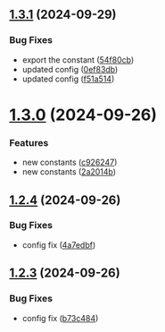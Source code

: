 ## [1.3.1](https://github.com/leonid-kolchin-optimax/sem-release-experiments/compare/v1.3.0...v1.3.1) (2024-09-29)


### Bug Fixes

* export the constant ([54f80cb](https://github.com/leonid-kolchin-optimax/sem-release-experiments/commit/54f80cb90ad8f00910ef2536f1208594d671a353))
* updated config ([0ef83db](https://github.com/leonid-kolchin-optimax/sem-release-experiments/commit/0ef83db1a9e9a53ab1f969c45168175941ff2b05))
* updated config ([f51a514](https://github.com/leonid-kolchin-optimax/sem-release-experiments/commit/f51a5149f99ccd3256c03594844c8567fe0ab59a))

# [1.3.0](https://github.com/leonid-kolchin-optimax/sem-release-experiments/compare/v1.2.4...v1.3.0) (2024-09-26)


### Features

* new constants ([c926247](https://github.com/leonid-kolchin-optimax/sem-release-experiments/commit/c9262475dca4728546f8f4ea1f39a1373bd2a7dc))
* new constants ([2a2014b](https://github.com/leonid-kolchin-optimax/sem-release-experiments/commit/2a2014b778df650f2d9c060ba8ef65705766aed9))

## [1.2.4](https://github.com/leonid-kolchin-optimax/sem-release-experiments/compare/v1.2.3...v1.2.4) (2024-09-26)


### Bug Fixes

* config fix ([4a7edbf](https://github.com/leonid-kolchin-optimax/sem-release-experiments/commit/4a7edbfa15cf97e720c43743a44f853deb537bf5))

## [1.2.3](https://github.com/leonid-kolchin-optimax/sem-release-experiments/compare/v1.2.2...v1.2.3) (2024-09-26)


### Bug Fixes

* config fix ([b73c484](https://github.com/leonid-kolchin-optimax/sem-release-experiments/commit/b73c484359e43ab56602815765fad9531677d3ed))
